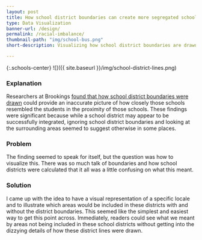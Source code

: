 ```yaml
---
layout: post
title: How school district boundaries can create more segregated schools
type: Data Visualization
banner-url: /design/
permalink: /racial-imbalance/
thumbnail-path: "img/school-bus.png"
short-description: Visualizing how school district boundaries are drawn and how that can affect the demographics in local schools.

---
```


{:.schools-center}
![]({{ site.baseurl }}/img/school-district-lines.png)

### Explanation

Researchers at Brookings [found that how school district boundaries were drawn](https://www.brookings.edu/blog/social-mobility-memos/2017/11/20/how-school-district-boundaries-can-create-more-segregated-schools/) could provide an inaccurate picture of how closely those schools resembled the students in the proximity of those schools. These findings were significant because while a school district may appear to be successfully integrated, ignoring school district boundaries and looking at the surrounding areas seemed to suggest otherwise in some places.

### Problem

The finding seemed to speak for itself, but the question was how to visualize this. There was so much talk of boundaries and how school districts were calculated that it all was a little confusing on what this meant.

### Solution

I came up with the idea to have a visual representation of a specific locale and to illustrate which areas would be included in these districts with and without the district boundaries. This seemed like the simplest and easiest way to get this point across. Immediately, readers could see what we meant by areas not being included in these school districts without getting into the dizzying details of how these district lines were drawn.
